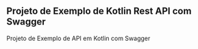 ## Projeto de Exemplo de Kotlin Rest API com Swagger

Projeto de Exemplo de API em Kotlin com Swagger

